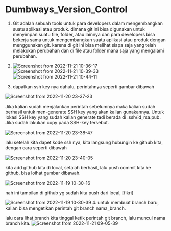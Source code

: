 # Dumbways_Version_Control

1. Git adalah sebuah tools untuk para developers dalam mengembangkan suatu aplikasi atau produk. dimana git ini bisa digunakan untuk menyimpan suatu file, folder, atau lainnya dan para developers bisa bekerja sama untuk mengembangkan suatu aplikasi atau produk dengan menggunakan git. karena di git ini bisa melihat siapa saja yang telah melakukan perubahan dan di file atau folder mana saja yang mengalami perubahan.

2. ![Screenshot from 2022-11-21 10-36-17](https://user-images.githubusercontent.com/118157585/202961782-f1a1b9fa-0694-4e22-806d-16a7fc91b8f4.png)
![Screenshot from 2022-11-21 10-39-33](https://user-images.githubusercontent.com/118157585/202961791-1d0c4764-c545-49da-96b2-ccde9e29abba.png)
![Screenshot from 2022-11-21 10-44-11](https://user-images.githubusercontent.com/118157585/202961798-afaceeb0-0a71-4571-aa9d-cf98bac78de2.png)

3. dapatkan ssh key nya dahulu, perintahnya seperti gambar dibawah

![Screenshot from 2022-11-20 23-37-23](https://user-images.githubusercontent.com/118157585/202915168-fbb34c9c-522d-4fef-a673-90d270e2b38e.png) 

Jika kalian sudah menjalankan perintah sebelumnya maka kalian sudah berhasil untuk men-generate SSH key yang akan kalian gunakannya. Untuk lokasi SSH key yang sudah kalian generate tadi berada di .ssh/id_rsa.pub. Jika sudah lakukan copy pada SSH-key tersebut.

![Screenshot from 2022-11-20 23-38-47](https://user-images.githubusercontent.com/118157585/202915169-8b3f739d-4ae3-4b0b-b9c5-d8bc26a2f3fb.png)

lalu setelah kita dapet kode ssh nya, kita langsung hubungin ke github kita, dengan cara seperti dibawah

![Screenshot from 2022-11-20 23-40-05](https://user-images.githubusercontent.com/118157585/202915171-0ab3ee6d-318e-4759-b802-6a6711da043f.png)

kita add github kita di local, setalah berhasil, lalu push commit kita ke github, bisa loihat gambar dibawah.

![Screenshot from 2022-11-19 10-30-16](https://user-images.githubusercontent.com/118157585/202915160-1da1fa05-f722-4d63-b5a5-f67a6704b1c4.png)

nah ini tampilan di github yg sudah kita push dari local, [fikri]

![Screenshot from 2022-11-19 10-30-39](https://user-images.githubusercontent.com/118157585/202915155-d15a67cc-152f-45c2-a62c-cfcb5b7c1b8e.png)
4. untuk membuat  branch baru, kalian bisa mengetikan perintah git branch nama_branch.

lalu cara lihat branch kita tinggal ketik perintah git branch, lalu muncul nama branch kita.
![Screenshot from 2022-11-21 09-05-39](https://user-images.githubusercontent.com/118157585/202945380-e3dbc2e1-379d-4962-a71e-c5c80960c16c.png)
